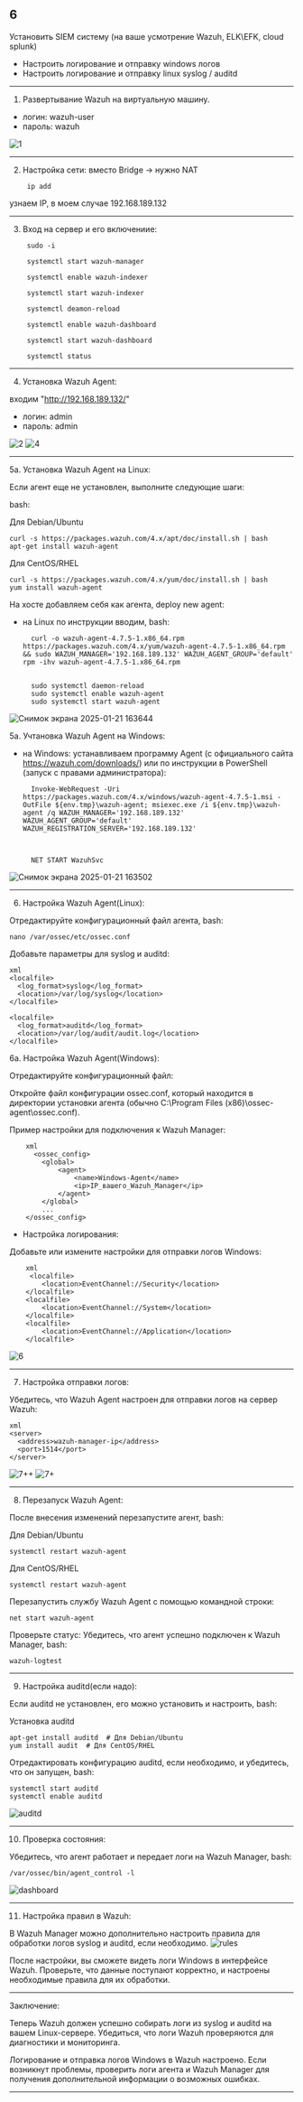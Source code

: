 ## 6

Установить SIEM систему (на ваше усмотрение Wazuh, ELK\EFK, cloud splunk)

- Настроить логирование и отправку windows  логов
- Настроить логирование и отправку linux syslog / auditd 

___

1. Развертывание Wazuh на виртуальную машину. 
- логин: wazuh-user
- пароль: wazuh

![1](https://github.com/user-attachments/assets/24889b66-45ef-435c-b558-db35f0cfa52a)

___
2. Настройка сети: вместо Bridge -> нужно NAT

        ip add
    

узнаем IP, в моем случае 192.168.189.132

___
3. Вход на сервер и его включениие:

        sudo -i

        systemctl start wazuh-manager

        systemctl enable wazuh-indexer

        systemctl start wazuh-indexer

        systemctl deamon-reload

        systemctl enable wazuh-dashboard

        systemctl start wazuh-dashboard

        systemctl status
       
___     
4. Установка Wazuh Agent:

входим "http://192.168.189.132/"
- логин: admin
- пароль: admin

![2](https://github.com/user-attachments/assets/e42fb17b-0720-49e7-9529-61b8ab99b387)
![4](https://github.com/user-attachments/assets/ebfd3055-5d25-4d49-923b-bc34f17783a0)
___
5a. Установка Wazuh Agent на Linux:

Если агент еще не установлен, выполните следующие шаги:

bash:

 Для Debian/Ubuntu

 	curl -s https://packages.wazuh.com/4.x/apt/doc/install.sh | bash
	apt-get install wazuh-agent

 Для CentOS/RHEL

 	curl -s https://packages.wazuh.com/4.x/yum/doc/install.sh | bash
	yum install wazuh-agent


На хосте добавляем себя как агента, deploy new agent:

- на Linux по инструкции вводим,   bash:

    
        curl -o wazuh-agent-4.7.5-1.x86_64.rpm https://packages.wazuh.com/4.x/yum/wazuh-agent-4.7.5-1.x86_64.rpm && sudo WAZUH_MANAGER='192.168.189.132' WAZUH_AGENT_GROUP='default' rpm -ihv wazuh-agent-4.7.5-1.x86_64.rpm


        sudo systemctl daemon-reload
        sudo systemctl enable wazuh-agent
        sudo systemctl start wazuh-agent
          
    
![Снимок экрана 2025-01-21 163644](https://github.com/user-attachments/assets/dcdd82d9-b551-4caf-bbdb-792485afc297)


5a. Учтановка Wazuh Agent на Windows:

- на Windows: устанавливаем программу Agent (с официального сайта https://wazuh.com/downloads/) или по инструкции в PowerShell (запуск с правами администратора):

    
        Invoke-WebRequest -Uri https://packages.wazuh.com/4.x/windows/wazuh-agent-4.7.5-1.msi -OutFile ${env.tmp}\wazuh-agent; msiexec.exe /i ${env.tmp}\wazuh-agent /q WAZUH_MANAGER='192.168.189.132' WAZUH_AGENT_GROUP='default' WAZUH_REGISTRATION_SERVER='192.168.189.132'


    
        NET START WazuhSvc


![Снимок экрана 2025-01-21 163502](https://github.com/user-attachments/assets/3d973550-3f3b-4e9e-98a1-2bf7cc604822)
___
6. Настройка Wazuh Agent(Linux):

Отредактируйте конфигурационный файл агента, bash:

	nano /var/ossec/etc/ossec.conf


Добавьте параметры для syslog и auditd:

	xml
	<localfile>
	  <log_format>syslog</log_format>
	  <location>/var/log/syslog</location>
	</localfile>
	
	<localfile>
	  <log_format>auditd</log_format>
	  <location>/var/log/audit/audit.log</location>
	</localfile>
	

6a. Настройка Wazuh Agent(Windows):

Отредактируйте конфигурационный файл:

Откройте файл конфигурации ossec.conf, который находится в директории установки агента (обычно C:\Program Files (x86)\ossec-agent\ossec.conf).

Пример настройки для подключения к Wazuh Manager:

        xml
          <ossec_config>
            <global>
                <agent>
                    <name>Windows-Agent</name>
                    <ip>IP_вашего_Wazuh_Manager</ip>
                </agent>
            </global>
            ...
        </ossec_config>


- Настройка логирования:

Добавьте или измените настройки для отправки логов Windows:

        xml
		 <localfile>
		    <location>EventChannel://Security</location>
		</localfile>
		<localfile>
		    <location>EventChannel://System</location>
		</localfile>
		<localfile>
		    <location>EventChannel://Application</location>
		</localfile>

![6](https://github.com/user-attachments/assets/4941029f-bd77-481d-8af4-9cb17b2a5cf6)
___
7. Настройка отправки логов:

Убедитесь, что Wazuh Agent настроен для отправки логов на сервер Wazuh:


	xml
	<server>
	  <address>wazuh-manager-ip</address>
	  <port>1514</port>
	</server>

![7++](https://github.com/user-attachments/assets/b437553a-6552-4180-8c79-e95f11dc6e8e)
![7+](https://github.com/user-attachments/assets/6e9524b1-263a-4cd9-aaa4-8f4aee26b214)
___
8. Перезапуск Wazuh Agent:

После внесения изменений перезапустите агент, bash:

Для Debian/Ubuntu

	systemctl restart wazuh-agent
	

Для CentOS/RHEL

	systemctl restart wazuh-agent
	

Перезапустить службу Wazuh Agent с помощью командной строки:

	net start wazuh-agent


Проверьте статус:
Убедитесь, что агент успешно подключен к Wazuh Manager, bash:

	wazuh-logtest


___
9. Настройка auditd(если надо):

Если auditd не установлен, его можно установить и настроить, 
bash:

Установка auditd

	apt-get install auditd  # Для Debian/Ubuntu
	yum install audit  # Для CentOS/RHEL
	

Отредактировать конфигурацию auditd, если необходимо, и убедитесь, что он запущен, 
bash:

	systemctl start auditd
	systemctl enable auditd
![auditd](https://github.com/user-attachments/assets/dc4b4bc2-3522-4e06-952e-3e2156bc0b6f)

___
10. Проверка состояния:

Убедитесь, что агент работает и передает логи на Wazuh Manager, 
bash:

	/var/ossec/bin/agent_control -l
	
![dashboard](https://github.com/user-attachments/assets/1d18973f-07f0-4e74-8fa9-956a6ae84760)
___
11. Настройка правил в Wazuh:

В Wazuh Manager можно дополнительно настроить правила для обработки логов syslog и auditd, если необходимо.
![rules](https://github.com/user-attachments/assets/e73a6306-584b-4a9d-b6cd-c9883f473b03)

После настройки, вы сможете видеть логи Windows в интерфейсе Wazuh. Проверьте, что данные поступают корректно, и настроены необходимые правила для их обработки.
___
Заключение:

Теперь Wazuh должен успешно собирать логи из syslog и auditd на вашем Linux-сервере. Убедиться, что логи Wazuh проверяются для диагностики и мониторинга.

Логирование и отправка логов Windows в Wazuh настроено. Если возникнут проблемы, проверить логи агента и Wazuh Manager для получения дополнительной информации о возможных ошибках.
___

